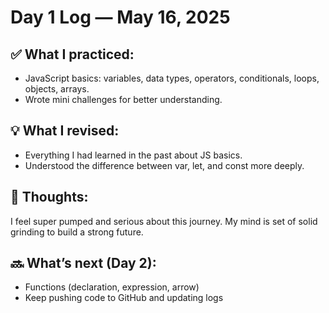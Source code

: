 # Day 1 Log — May 16, 2025

## ✅ What I practiced:
- JavaScript basics: variables, data types, operators, conditionals, loops, objects, arrays.
- Wrote mini challenges for better understanding.

## 💡 What I revised:
- Everything I had learned in the past about JS basics.
- Understood the difference between var, let, and const more deeply.

## 💭 Thoughts:
I feel super pumped and serious about this journey. My mind is set of solid grinding to build a strong future.

## 🔜 What’s next (Day 2):
- Functions (declaration, expression, arrow)
- Keep pushing code to GitHub and updating logs
